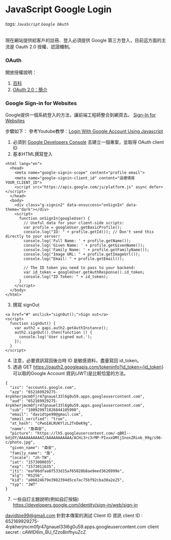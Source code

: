 # JavaScript Google Login
###### tags: `JavaScript` `Google OAuth`

現在網站提供給客戶的註冊、登入必須提供 Google 第三方登入，目前這方面的主流是 Oauth 2.0 授權、認證機制。

### OAuth
開放授權說明：
1. [百科](https://zh.wikipedia.org/wiki/%E5%BC%80%E6%94%BE%E6%8E%88%E6%9D%83)
2. [OAuth 2.0：簡介](https://lepture.com/zh/2018/oauth2-intro)

### Google Sign-in for Websites
Google提供一個系統登入的方法，讓前端工程師整合到網頁去。
[Sign-In for Websites](https://developers.google.com/identity/sign-in/web/sign-in)

步驟如下：
參考Youtube教學：[Login With Google Account Using Javascript](https://www.youtube.com/watch?v=qzq0kEUa5lU&t=3s)

1. 必須到 [Google Developers Console](https://console.developers.google.com) 去建立一個專案，並取得 OAuth client ID
2. 基本HTML撰寫登入
```htmlmixed=
<html lang="en">
  <head>
    <meta name="google-signin-scope" content="profile email">
    <meta name="google-signin-client_id" content="這裡填寫 YOUR_CLIENT_ID">
    <script src="https://apis.google.com/js/platform.js" async defer></script>
  </head>
  <body>
    <div class="g-signin2" data-onsuccess="onSignIn" data-theme="dark"></div>
    <script>
      function onSignIn(googleUser) {
        // Useful data for your client-side scripts:
        var profile = googleUser.getBasicProfile();
        console.log("ID: " + profile.getId()); // Don't send this directly to your server!
        console.log('Full Name: ' + profile.getName());
        console.log('Given Name: ' + profile.getGivenName());
        console.log('Family Name: ' + profile.getFamilyName());
        console.log("Image URL: " + profile.getImageUrl());
        console.log("Email: " + profile.getEmail());

        // The ID token you need to pass to your backend:
        var id_token = googleUser.getAuthResponse().id_token;
        console.log("ID Token: " + id_token);
      }
    </script>
  </body>
</html>
```
3. 撰寫 signOut
```htmlmixed=
<a href="#" onclick="signOut();">Sign out</a>
<script>
  function signOut() {
    var auth2 = gapi.auth2.getAuthInstance();
    auth2.signOut().then(function () {
      console.log('User signed out.');
    });
  }
</script>
```
4. 注意，必要資訊寫回後台時 ID 是敏感資料，盡量寫回 id_token。
5. 透過 GET https://oauth2.googleapis.com/tokeninfo?id_token={id_token} 可以取的Google Account 資訊(JWT)是比較恰當的方法。
```json=
{
  "iss": "accounts.google.com",
  "azp": "652169929275-4rpkherjmcm0fjr47gnauel33l6g0u59.apps.googleusercontent.com",
  "aud": "652169929275-4rpkherjmcm0fjr47gnauel33l6g0u59.apps.googleusercontent.com",
  "sub": "100929971826844105998",
  "email": "davidtpe99@gmail.com",
  "email_verified": "true",
  "at_hash": "cPwoIALRUKYlzL2TnDeK9g",
  "name": "詹森安",
  "picture": "https://lh5.googleusercontent.com/-qBRI--bdjOY/AAAAAAAAAAI/AAAAAAAAAAA/ACHi3rc3rMP-PIxxxOMtjInoxZRiob_99g/s96-c/photo.jpg",
  "given_name": "森安",
  "family_name": "詹",
  "locale": "zh-TW",
  "iat": "1573008035",
  "exp": "1573011635",
  "jti": "eaf86dfaa8f533d15af65028b8ae9eed3626999e",
  "alg": "RS256",
  "kid": "a06824b79e3982394d5ce7ac75bf92cba30a2e25",
  "typ": "JWT"
}
```
7. 一些自訂主題說明(例如自訂按鈕) https://developers.google.com/identity/sign-in/web/sign-in


davidtpe99@gmail.com 針對本傳案的測試 Client ID 資訊
client ID : 652169929275-4rpkherjmcm0fjr47gnauel33l6g0u59.apps.googleusercontent.com
client secret : cAWlD6m_BU_fZzoBnfhyuZcZ

